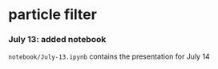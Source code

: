 # particle filter

### July 13: added notebook
`notebook/July-13.ipynb` contains the presentation for July 14
